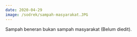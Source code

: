 ```yaml
---
date: 2020-04-29
image: /sodrek/sampah-masyarakat.JPG
---
```


Sampah beneran bukan sampah masyarakat (Belum diedit).